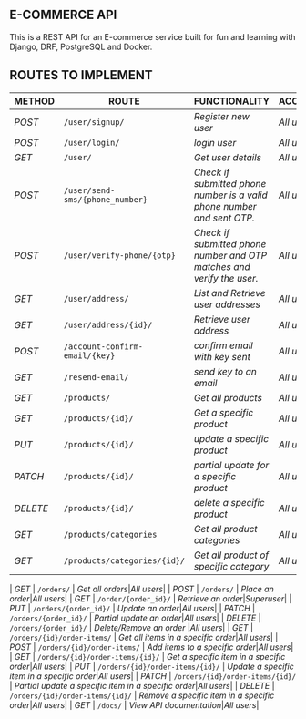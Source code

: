 ## E-COMMERCE API
This is a REST API for an E-commerce service built for fun and learning with Django, DRF, PostgreSQL and Docker. 


## ROUTES TO IMPLEMENT
| METHOD | ROUTE | FUNCTIONALITY |ACCESS|
| ------- | ----- | ------------- | ------------- |
| *POST* | ```/user/signup/``` | _Register new user_| _All users_|
| *POST* | ```/user/login/``` | _login user_| _All users_|
| *GET* | ```/user/``` | _Get user details_| _All users_|
| *POST* | ```/user/send-sms/{phone_number}``` | _Check if submitted phone number is a valid phone number and sent OTP._| _All users_|
| *POST* | ```/user/verify-phone/{otp}``` | _Check if submitted phone number and OTP matches and verify the user._| _All users_|
| *GET* | ```/user/address/``` | _List and Retrieve user addresses_| _All users_|
| *GET* | ```/user/address/{id}/``` | _Retrieve user address_| _All users_|
| *POST* | ```/account-confirm-email/{key}``` | _confirm email with key sent_| _All users_|
| *GET* | ```/resend-email/``` | _send key to an email_| _All users_|
| *GET* | ```/products/``` | _Get all products_|_All users_|
| *GET* | ```/products/{id}/``` | _Get a specific product_|_All users_|
| *PUT* | ```/products/{id}/``` | _update a specific product_|_All users_|
| *PATCH* | ```/products/{id}/``` | _partial update for a specific product_|_All users_|
| *DELETE* | ```/products/{id}/``` | _delete a specific product_|_All users_|
| *GET* | ```/products/categories``` | _Get all product categories_|_All users_|
| *GET* | ```/products/categories/{id}/``` | _Get all product of specific category_|_All users_|

| *GET* | ```/orders/``` | _Get all orders_|_All users_|
| *POST* | ```/orders/``` | _Place an order_|_All users_|
| *GET* | ```/order/{order_id}/``` | _Retrieve an order_|_Superuser_|
| *PUT* | ```/orders/{order_id}/``` | _Update an order_|_All users_|
| *PATCH* | ```/orders/{order_id}/``` | _Partial update an order_|_All users_|
| *DELETE* | ```/orders/{order_id}/``` | _Delete/Remove an order_ |_All users_|
| *GET* | ```/orders/{id}/order-items/``` | _Get all items in a specific order_|_All users_|
| *POST* | ```/orders/{id}/order-items/``` | _Add items to a specific order_|_All users_|
| *GET* | ```/orders/{id}/order-items/{id}/``` | _Get a specific item in a specific order_|_All users_|
| *PUT* | ```/orders/{id}/order-items/{id}/``` | _Update a specific item in a specific order_|_All users_|
| *PATCH* | ```/orders/{id}/order-items/{id}/``` | _Partial update a specific item in a specific order_|_All users_|
| *DELETE* | ```/orders/{id}/order-items/{id}/``` | _Remove a specific item in a specific order_|_All users_|
| *GET* | ```/docs/``` | _View API documentation_|_All users_|
